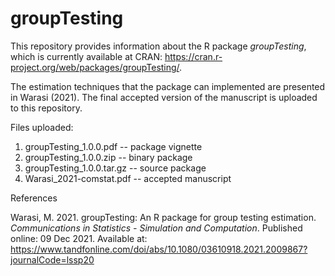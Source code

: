 # groupTesting

This repository provides information about the R package *groupTesting*, which is currently available at CRAN: https://cran.r-project.org/web/packages/groupTesting/.

The estimation techniques that the package can implemented are presented in Warasi (2021). The final accepted version of the manuscript is uploaded to this repository. 

Files uploaded:
1. groupTesting_1.0.0.pdf -- package vignette
2. groupTesting_1.0.0.zip -- binary package
3. groupTesting_1.0.0.tar.gz -- source package
4. Warasi_2021-comstat.pdf -- accepted manuscript


References

Warasi, M. 2021. groupTesting: An R package for group testing estimation. *Communications in Statistics - Simulation and Computation*. Published online: 09 Dec 2021. Available at: https://www.tandfonline.com/doi/abs/10.1080/03610918.2021.2009867?journalCode=lssp20






